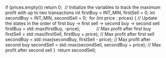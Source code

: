 if (prices.empty()) return 0;
​
// Initialize the variables to track the maximum profit with up to two transactions
int firstBuy = INT_MIN, firstSell = 0;
int secondBuy = INT_MIN, secondSell = 0;
​
for (int price : prices) {
// Update the states in the order of first buy -> first sell -> second buy -> second sell
firstBuy = std::max(firstBuy, -price);              // Max profit after first buy
firstSell = std::max(firstSell, firstBuy + price);  // Max profit after first sell
secondBuy = std::max(secondBuy, firstSell - price); // Max profit after second buy
secondSell = std::max(secondSell, secondBuy + price); // Max profit after second sell
}
​
return secondSell;